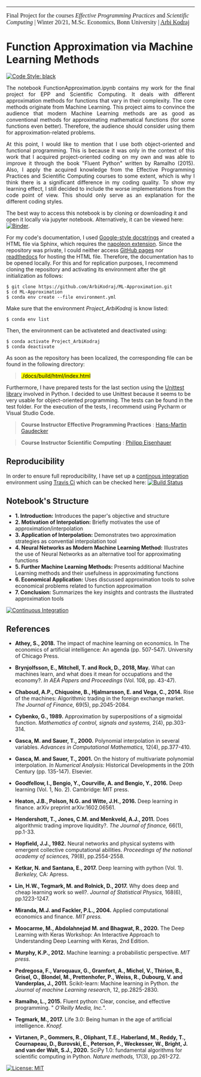 ---
<font face="ITC Berkeley Oldstyle" size="3">Final Project for the courses <i>Effective Programming Practices</i> and <i>Scientific Computing</i> | Winter 20/21, M.Sc. Economics, Bonn University | [Arbi Kodraj](https://github.com/ArbiKodraj) </font><br/>

# Function Approximation via Machine Learning Methods

[![Code Style: black](https://img.shields.io/badge/code%20style-black-000000.svg)](https://github.com/psf/black)

<p align="justify">
The notebook FunctionApproximation.ipynb contains my work for the final project for EPP and Scientific Computing. It deals with different approximation methods for functions that vary in their complexity. The core methods originate from Machine Learning. This project aims to convince the audience that modern Machine Learning methods are as good as conventional methods for approximating mathematical functions (for some functions even better). Therefore, the audience should consider using them for approximation-related problems.  
</p>

<p align="justify">
At this point, I would like to mention that I use both object-oriented and functional programming. This is because it was only in the context of this work that I acquired project-oriented coding on my own and was able to improve it through the book "Fluent Python" written by Ramalho (2015). Also, I apply the acquired knowledge from the Effective Programming Practices and Scientific Computing courses to some extent, which is why I think there is a significant difference in my coding quality. To show my learning effect, I still decided to include the worse implementations from the code point of view. This should only serve as an explanation for the different coding styles. 
</p>

The best way to access this notebook is by cloning or downloading it and open it locally via jupyter notebook. Alternatively, it can be viewed here: [![Binder](https://mybinder.org/badge_logo.svg)](https://notebooks.gesis.org/binder/jupyter/user/arbikodraj-ml-approximation-z1om7nbs/notebooks/FunctionApproximation.ipynb). 

For my code's documentation, I used <a href="https://sphinxcontrib-napoleon.readthedocs.io/en/latest/example_google.html">Google-style docstrings</a> and created a HTML file via Sphinx, which requires the <a href="https://www.sphinx-doc.org/en/master/usage/extensions/napoleon.html">napoleon extension</a>. Since the repository was private, I could neither access <a href="https://pages.github.com">GitHub pages</a> nor <a href="https://readthedocs.com/dashboard/">readthedocs</a> for hosting the HTML file. Therefore, the documentation has to be opened locally. For this and for replication purposes, I recommend cloning the repository and activating its environment after the git initialization as follows:

```
$ git clone https://github.com/ArbiKodraj/ML-Approximation.git
$ cd ML-Approximation
$ conda env create --file environment.yml
```

Make sure that the environment *Project_ArbiKodraj* is know listed:

```
$ conda env list
```

Then, the environment can be activateted and deactivated using:

```
$ conda activate Project_ArbiKodraj
$ conda deactivate 
```

As soon as the repository has been localized, the corresponding file can be found in the following directory:

> <mark>./docs/build/html/index.html</mark>

Furthermore, I have prepared tests for the last section using the <a href="https://docs.python.org/3/library/unittest.html#unittest
">Unittest library</a> involved in Python. I decided to use Unittest because it seems to be very usable for object-oriented programming. The tests can be found in the test folder. For the execution of the tests, I recommend using Pycharm or Visual Studio Code.

> **Course Instructor Effective Programming Practices** : [Hans-Martin Gaudecker](https://github.com/hmgaudecker)

> **Course Instructor Scientific Computing** : [Philipp Eisenhauer](https://github.com/peisenha)

## Reproducibility

In order to ensure full reproducibility, I have set up a [continous integration](https://github.com/ArbiKodraj/Final_Project/blob/master/material/travis-ci.png) environment using [Travis Ci](https://travis-ci.com) which can be checked here: [![Build Status](https://travis-ci.com/ArbiKodraj/ML-Approximation.svg?token=FjHb3G3wqwrNzub1KhJT&branch=master)](https://travis-ci.com/ArbiKodraj/ML-Approximation)


## Notebook's Structure

- **1. Introduction:** Introduces the paper's objective and structure
- **2. Motivation of Interpolation:** Briefly motivates the use of approximation/interpolation
- **3. Application of Interpolation:** Demonstrates two approximation strategies as convential interpolation tool
- **4. Neural Networks as Modern Machine Learning Method:** Illustrates the use of Neural Networks as an alternative tool for approximating functions
- **5. Further Machine Learning Methods:** Presents additional Machine Learning methods and their usefulness in approximating functions
- **6. Economical Application:** Uses discussed approximation tools to solve economical problems related to function approximation
- **7. Conclusion:** Summarizes the key insights and contrasts the illustrated approximation tools

[![Continuous Integration](https://github.com/ArbiKodraj/ML-Approximation/workflows/Continuous%20Integration/badge.svg)](https://github.com/ArbiKodraj/ML-Approximation/actions)

## References

- <b>Athey, S., 2018.</b> The impact of machine learning on economics. In The economics of artificial intelligence: An agenda (pp. 507-547). University of Chicago Press.

- <b>Brynjolfsson, E., Mitchell, T. and Rock, D., 2018, May.</b> What can machines learn, and what does it mean for occupations and the economy?. *In AEA Papers and Proceedings* (Vol. 108, pp. 43-47).

- <b>Chaboud, A.P., Chiquoine, B., Hjalmarsson, E. and Vega, C., 2014.</b> Rise of the machines: Algorithmic trading in the foreign exchange market. *The Journal of Finance,* 69(5), pp.2045-2084.

- <b>Cybenko, G., 1989.</b> Approximation by superpositions of a sigmoidal function. *Mathematics of control, signals and systems,* 2(4), pp.303-314.

- <b>Gasca, M. and Sauer, T., 2000.</b> Polynomial interpolation in several variables. *Advances in Computational Mathematics,* 12(4), pp.377-410.

- <b>Gasca, M. and Sauer, T., 2001.</b> On the history of multivariate polynomial interpolation. *In Numerical Analysis:* Historical Developments in the 20th Century (pp. 135-147). Elsevier.

- <b>Goodfellow, I., Bengio, Y., Courville, A. and Bengio, Y., 2016.</b>  Deep learning (Vol. 1, No. 2). Cambridge: MIT press.

- <b>Heaton, J.B., Polson, N.G. and Witte, J.H., 2016.</b> Deep learning in finance. arXiv preprint arXiv:1602.06561.

- <b>Hendershott, T., Jones, C.M. and Menkveld, A.J., 2011.</b> Does algorithmic trading improve liquidity?. *The Journal of finance,* 66(1), pp.1-33.

- <b>Hopfield, J.J., 1982.</b> Neural networks and physical systems with emergent collective computational abilities. *Proceedings of the national academy of sciences,* 79(8), pp.2554-2558.

- <b>Ketkar, N. and Santana, E., 2017.</b> Deep learning with python (Vol. 1). *Berkeley,* CA: Apress.

- <b>Lin, H.W., Tegmark, M. and Rolnick, D., 2017.</b> Why does deep and cheap learning work so well?. *Journal of Statistical Physics,* 168(6), pp.1223-1247.

- <b>Miranda, M.J. and Fackler, P.L., 2004.</b> Applied computational economics and finance. *MIT press.*

- <b>Moocarme, M., Abdolahnejad M. and Bhagwat, R., 2020.</b> The Deep Learning with Keras Workshop: An Interactive Approach to Understanding Deep Learning with Keras, 2nd Edition. 

- <b>Murphy, K.P., 2012.</b> Machine learning: a probabilistic perspective. *MIT press.*

- <b>Pedregosa, F., Varoquaux, G., Gramfort, A., Michel, V., Thirion, B., Grisel, O., Blondel, M., Prettenhofer, P., Weiss, R., Dubourg, V. and Vanderplas, J., 2011.</b> Scikit-learn: Machine learning in Python. *the Journal of machine Learning research*, 12, pp.2825-2830.

- <b>Ramalho, L., 2015.</b> Fluent python: Clear, concise, and effective programming. " *O'Reilly Media, Inc.*".

- <b>Tegmark, M., 2017.</b> Life 3.0: Being human in the age of artificial intelligence. *Knopf.*

- <b>Virtanen, P., Gommers, R., Oliphant, T.E., Haberland, M., Reddy, T., Cournapeau, D., Burovski, E., Peterson, P., Weckesser, W., Bright, J. and van der Walt, S.J., 2020.</b> SciPy 1.0: fundamental algorithms for scientific computing in Python. *Nature methods,* 17(3), pp.261-272.

[![License: MIT](https://img.shields.io/badge/License-MIT-blue.svg)](https://github.com/ArbiKodraj/Final_Project/blob/master/LICENSE)

